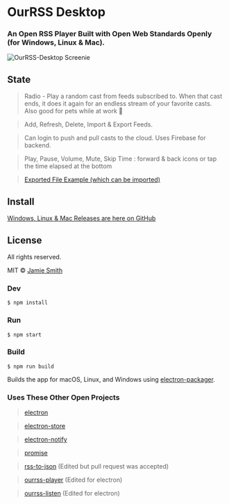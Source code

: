 # OurRSS Desktop
### An Open RSS Player Built with Open Web Standards Openly (for Windows, Linux & Mac).

![OurRSS-Desktop Screenie](https://i.imgur.com/2hFCuT3.png "OurRSS-Desktop Screenie")

## State 
> Radio - Play a random cast from feeds subscribed to. When that cast ends, it does it again for an endless stream of your favorite casts. Also good for pets while at work 🐶

> Add, Refresh, Delete, Import & Export Feeds.

> Can login to push and pull casts to the cloud. Uses Firebase for backend.

> Play, Pause, Volume, Mute, Skip Time : forward & back icons or tap the time elapsed at the bottom

> [Exported File Example (which can be imported)](https://gist.github.com/dubyajaysmith/a36a4a14a67221e72c1e7a05ae98910a)

## Install
[Windows, Linux & Mac Releases are here on GitHub](https://github.com/dubyajaysmith/ourrss-desktop/releases)


## License
All rights reserved.

MIT © [Jamie Smith](http://jamiesmiths.com)


### Dev

```
$ npm install
```

### Run

```
$ npm start
```

### Build

```
$ npm run build
```

Builds the app for macOS, Linux, and Windows using [electron-packager](https://github.com/electron-userland/electron-packager).


### Uses These Other Open Projects
> [electron](https://github.com/electron/electron)

> [electron-store](https://github.com/sindresorhus/electron-store)

> [electron-notify](https://github.com/hankbao/electron-notify)

> [promise](https://github.com/then/promise)

> [rss-to-json](https://github.com/nasa8x/rss-to-json) (Edited but pull request was accepted)

> [ourrss-player](https://github.com/dubyajaysmith/ourrss-player) (Edited for electron)

> [ourrss-listen](https://github.com/dubyajaysmith/ourrss-listen) (Edited for electron)
